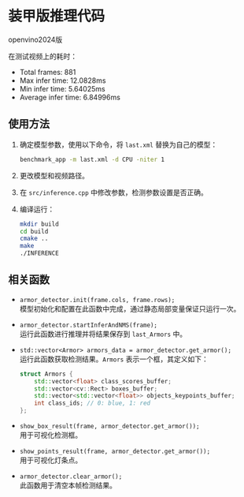 # 装甲版推理代码

openvino2024版

在测试视频上的耗时：
- Total frames: 881
- Max infer time: 12.0828ms
- Min infer time: 5.64025ms
- Average infer time: 6.84996ms

## 使用方法

1. 确定模型参数，使用以下命令，将 `last.xml` 替换为自己的模型：
    ```sh
    benchmark_app -m last.xml -d CPU -niter 1
    ```

2. 更改模型和视频路径。

3. 在 `src/inference.cpp` 中修改参数，检测参数设置是否正确。

4. 编译运行：
    ```sh
    mkdir build
    cd build
    cmake ..
    make
    ./INFERENCE
    ```

## 相关函数

- `armor_detector.init(frame.cols, frame.rows);`  
  模型初始化和配置在此函数中完成，通过静态局部变量保证只运行一次。

- `armor_detector.startInferAndNMS(frame);`  
  运行此函数进行推理并将结果保存到 `last_Armors` 中。

- `std::vector<Armor> armors_data = armor_detector.get_armor();`  
  运行此函数获取检测结果。`Armors` 表示一个框，其定义如下：
    
    ```cpp
    struct Armors {
        std::vector<float> class_scores_buffer;
        std::vector<cv::Rect> boxes_buffer;
        std::vector<std::vector<float>> objects_keypoints_buffer;
        int class_ids; // 0: blue, 1: red
    };
    ```

- `show_box_result(frame, armor_detector.get_armor());`  
  用于可视化检测框。

- `show_points_result(frame, armor_detector.get_armor());`  
  用于可视化灯条点。

- `armor_detector.clear_armor();`  
  此函数用于清空本帧检测结果。

